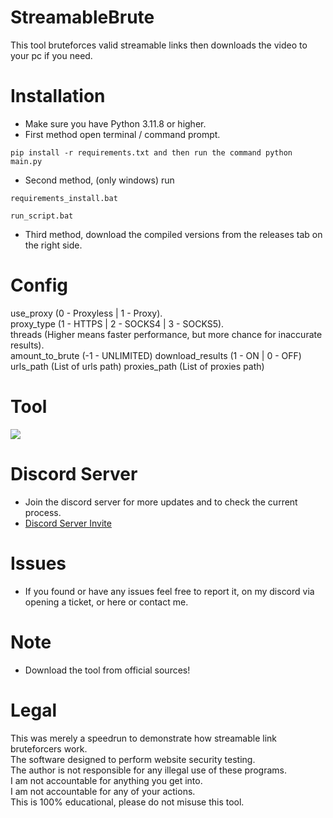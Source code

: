 # StreamableBrute
 This tool bruteforces valid streamable links then downloads the video to your pc if you need.

# Installation
 - Make sure you have Python 3.11.8 or higher.<br/>
 - First method open terminal / command prompt.
 ```
 pip install -r requirements.txt and then run the command python main.py
 ```
 - Second method, (only windows) run 
 ```
 requirements_install.bat
 ```
 ```
 run_script.bat
 ```
 - Third method, download the compiled versions from the releases tab on the right side.

# Config
 use_proxy (0 - Proxyless | 1 - Proxy).<br/>
 proxy_type (1 - HTTPS | 2 - SOCKS4 | 3 - SOCKS5).<br/>
 threads (Higher means faster performance, but more chance for inaccurate results).<br/>
 amount_to_brute (-1 - UNLIMITED)
 download_results (1 - ON | 0 - OFF)
 urls_path (List of urls path)
 proxies_path (List of proxies path)

# Tool
![](https://i.ibb.co/894dmwN/Windows-Terminal-c242r7-SMk-B.png)

# Discord Server
 - Join the discord server for more updates and to check the current process.
 - [Discord Server Invite](https://discord.gg/9bHfzyCjPQ)

# Issues
 - If you found or have any issues feel free to report it, on my discord via opening a ticket, or here or contact me.

# Note
 - Download the tool from official sources!

# Legal
 This was merely a speedrun to demonstrate how streamable link bruteforcers work.<br/>
 The software designed to perform website security testing.<br/>
 The author is not responsible for any illegal use of these programs.<br/>
 I am not accountable for anything you get into.<br/>
 I am not accountable for any of your actions.<br/>
 This is 100% educational, please do not misuse this tool.
